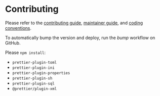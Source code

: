 <!--
SPDX-FileCopyrightText: Copyright 2020-2024, Contributors to CICD
SPDX-PackageHomePage: https://github.com/dmyersturnbull/cicd
SPDX-License-Identifier: Apache-2.0
-->

# Contributing

Please refer to the
[contributing guide](https://dmyersturnbull.github.io/ref/contributor-guide/),
[maintainer guide](https://dmyersturnbull.github.io/ref/maintainer-guide/),
and [coding conventions](https://dmyersturnbull.github.io/ref/coding-conventions/).

To automatically bump the version and deploy, run the <i>bump</i> workflow on GitHub.

Please `npm install`:

- `prettier-plugin-toml`
- `prettier-plugin-ini`
- `prettier-plugin-properties`
- `prettier-plugin-sh`
- `prettier-plugin-sql`
- `@prettier/plugin-xml`
